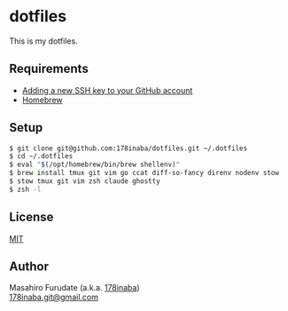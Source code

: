 # dotfiles

This is my dotfiles.

## Requirements

- [Adding a new SSH key to your GitHub account](https://docs.github.com/en/authentication/connecting-to-github-with-ssh/adding-a-new-ssh-key-to-your-github-account)
- [Homebrew](https://brew.sh/)

## Setup

```zsh
$ git clone git@github.com:178inaba/dotfiles.git ~/.dotfiles
$ cd ~/.dotfiles
$ eval "$(/opt/homebrew/bin/brew shellenv)"
$ brew install tmux git vim go ccat diff-so-fancy direnv nodenv stow
$ stow tmux git vim zsh claude ghostty
$ zsh -l
```

## License

[MIT](LICENSE)

## Author

Masahiro Furudate (a.k.a. [178inaba](https://github.com/178inaba))  
<178inaba.git@gmail.com>
